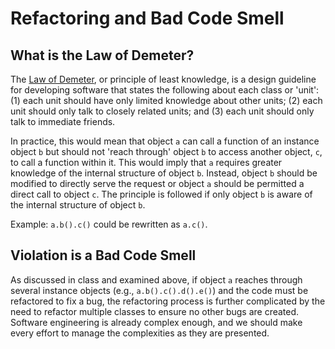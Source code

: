 # Refactoring and Bad Code Smell

## What is the Law of Demeter?

The [Law of Demeter](https://en.wikipedia.org/wiki/Law_of_Demeter), or principle of least knowledge, is a design 
guideline for developing software that states the following about each class or 'unit': (1) each unit should have only
limited knowledge about other units; (2) each unit should only talk to closely related units; and (3) each unit should
only talk to immediate friends.

In practice, this would mean that object `a` can call a function of an instance object `b` but should not 
'reach through' object `b` to access another object, `c`, to call a function within it. This would imply that `a`
requires greater knowledge of the internal structure of object `b`. Instead, object `b` should be modified to directly
serve the request or object `a` should be permitted a direct call to object `c`. The principle is followed if only 
object `b` is aware of the internal structure of object `b`.

Example: `a.b().c()` could be rewritten as `a.c()`.

## Violation is a Bad Code Smell

As discussed in class and examined above, if object `a` reaches through several instance objects (e.g., 
`a.b().c().d().e()`) and the code must be refactored to fix a bug, the refactoring process is further complicated by
the need to refactor multiple classes to ensure no other bugs are created. Software engineering is already complex
enough, and we should make every effort to manage the complexities as they are presented.